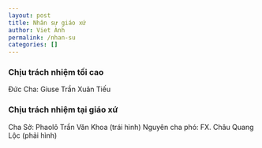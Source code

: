 ```yaml
---
layout: post
title: Nhân sự giáo xứ
author: Viet Anh
permalink: /nhan-su
categories: []
---
```


### Chịu trách nhiệm tối cao

Đức Cha: Giuse Trần Xuân Tiếu

### Chịu trách nhiệm tại giáo xứ

Cha Sở: Phaolô Trần Văn Khoa (trái hình)
Nguyên cha phó: FX. Châu Quang Lộc (phải hình)

